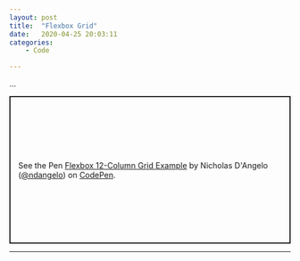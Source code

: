 ```yaml
---
layout: post
title:  "Flexbox Grid"
date:   2020-04-25 20:03:11
categories: 
	- Code

---
```

...

<p class="codepen" data-height="265" data-theme-id="light" data-default-tab="html,result" data-user="ndangelo" data-slug-hash="WNNXjry" style="height: 265px; box-sizing: border-box; display: flex; align-items: center; justify-content: center; border: 2px solid; margin: 1em 0; padding: 1em;" data-pen-title="Flexbox 12-Column Grid Example">
  <span>See the Pen <a href="https://codepen.io/ndangelo/pen/WNNXjry">
  Flexbox 12-Column Grid Example</a> by Nicholas D'Angelo (<a href="https://codepen.io/ndangelo">@ndangelo</a>)
  on <a href="https://codepen.io">CodePen</a>.</span>
</p>
<script async src="https://static.codepen.io/assets/embed/ei.js"></script>

---